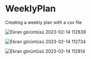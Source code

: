# WeeklyPlan
 Creating a weekly plan with a csv file

![Ekran görüntüsü 2023-02-14 112839](https://user-images.githubusercontent.com/125314159/218681820-e9737293-3986-4248-a6d3-8df3075c72b5.png)

![Ekran görüntüsü 2023-02-14 112734](https://user-images.githubusercontent.com/125314159/218681844-96a3f3c5-4a0c-4bc4-9b43-17cdbbd3c989.png)

![Ekran görüntüsü 2023-02-14 112814](https://user-images.githubusercontent.com/125314159/218681857-0cfb75bd-eced-48b7-87b3-0222d149e349.png)
